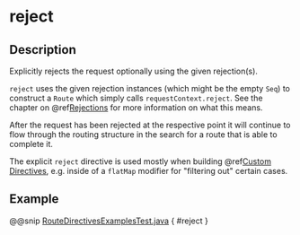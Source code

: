 # reject

## Description

Explicitly rejects the request optionally using the given rejection(s).

`reject` uses the given rejection instances (which might be the empty `Seq`) to construct a `Route` which simply
calls `requestContext.reject`. See the chapter on @ref[Rejections](../../rejections.md) for more information on what this means.

After the request has been rejected at the respective point it will continue to flow through the routing structure in
the search for a route that is able to complete it.

The explicit `reject` directive is used mostly when building @ref[Custom Directives](../custom-directives.md), e.g. inside of a `flatMap`
modifier for "filtering out" certain cases.

## Example

@@snip [RouteDirectivesExamplesTest.java]($test$/java/docs/http/javadsl/server/directives/RouteDirectivesExamplesTest.java) { #reject }